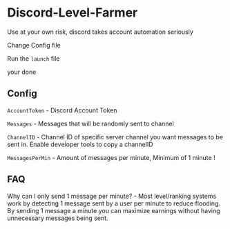 # Discord-Level-Farmer

Use at your own risk, discord takes account automation seriously

Change Config file

Run the `launch` file

your done

## Config

`AccountToken` - Discord Account Token

`Messages` - Messages that will be randomly sent to channel

`ChannelID` - Channel ID of specific server channel you want messages to be sent in. Enable developer tools to copy a channelID

`MessagesPerMin` - Amount of messages per minute, Minimum of 1 minute !

## FAQ

Why can I only send 1 message per minute? - Most level/ranking systems work by detecting 1 message sent by a user per minute to reduce flooding. By sending 1 message a minute you can maximize earnings without having unnecessary messages being sent.
